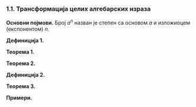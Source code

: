 ### 1.1. **Трансформација целих алгебарских израза**

**Основни појмови.** Број $a^n$ назван је степен са основом $a$ и изложиоцем (експонентом) $n$.

**Дефиниција 1.**

**Теорема 1.**

**Теорема 2.**

**Дефиниција 2.**

**Теорема 3.**

**Примери.**
